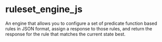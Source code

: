 # ruleset_engine_js
An engine that allows you to configure a set of predicate function based rules in JSON format, assign a response to those rules, and return the response for the rule that matches the current state best.
